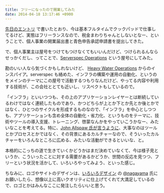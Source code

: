 ```yaml
---
title: フリーになったので開業してみた
date: 2014-04-18 13:17:46 +0900
---
```


[先日のエントリ](/blog/2014/04/01/1/) で書いたとおり、今は基本フルタイムでクックパッドで仕事してるけど、実態はフリーランスなので、税金まわりちゃんとしないとなー、ということで、個人事業の開業届出書と青色申告承認申請書を提出してきた。

で、個人事業主は屋号をつけてもつけなくてもいいんだけど、つけられるんならせっかくだし、ってことで、[Serverspec Operations](http://serverspec-operations.com/) という屋号にしてみた。

勘のいい人なら気づくかもしれないけど、 [Heavy Water Operations](http://hw-ops.com/) からのインスパイア。serverspec も絡めた、インフラの構築や運用の自動化、というのをメインのテーマにこの屋号で活動するつもりなんだけど、やってる内容や利用する技術が、この会社ととても近いし、リスペクトもしているので。

「インフラ」といいつつも、その上のアプリケーションレイヤーとは断続しているわけではなく連続したものであり、かつどちらが上とか下とか先とか後とかではなく、ひとつのサイクルを形成するものなので、「インフラ」を中心としつつも、アプリケーションも含め全体の自動化・省力化、というものをテーマに、技術やツールの導入支援、トレーニング、啓蒙なんかをやっていこうかなー、みたいなことを考えてる。特に、[John Allspaw 氏が言うように](http://mizzy.tumblr.com/post/37557718970/its-not-abstraction-its-not-even)、大事なのはツールとかプロセスとかではなく、その背景にあるカルチャーなので、そういったカルチャーをいろんなところに広める、みたいな活動ができるといいな、と。

本格的にこっちの道で生きていくかどうかはまだ決めていなくて、今は様子見というか、こういったことに対する需要があるかどうか、世間の反応を見つつ、フリーという状況を活かして、いろいろやってみよう、といった感じ。

ちなみに、ロゴやサイトのデザインは、[いろいろデザイン](http://iroirodesign.com/) の [@nagayama](https://twitter.com/nagayama) 氏にお願いしたら、想像以上に高いクオリティに仕上げてくれて大満足しているので、ロゴとかはみんなここに発注したらいいと思う。


